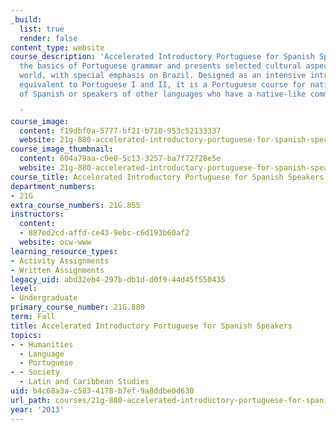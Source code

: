 ```yaml
---
_build:
  list: true
  render: false
content_type: website
course_description: 'Accelerated Introductory Portuguese for Spanish Speakers covers
  the basics of Portuguese grammar and presents selected cultural aspects of the Lusophone
  world, with special emphasis on Brazil. Designed as an intensive introductory course
  equivalent to Portuguese I and II, it is a Portuguese course for native speakers
  of Spanish or speakers of other languages who have a native-like command of Spanish.

  '
course_image:
  content: f19dbf0a-5777-bf21-b710-953c52133337
  website: 21g-880-accelerated-introductory-portuguese-for-spanish-speakers-fall-2013
course_image_thumbnail:
  content: 604a79aa-c9e0-5c13-3257-ba7f72728e5e
  website: 21g-880-accelerated-introductory-portuguese-for-spanish-speakers-fall-2013
course_title: Accelerated Introductory Portuguese for Spanish Speakers
department_numbers:
- 21G
extra_course_numbers: 21G.855
instructors:
  content:
  - 887ed2cd-affd-ce43-9ebc-c6d193b60af2
  website: ocw-www
learning_resource_types:
- Activity Assignments
- Written Assignments
legacy_uid: abd32eb4-297b-db1d-d0f9-44d45f550435
level:
- Undergraduate
primary_course_number: 21G.880
term: Fall
title: Accelerated Introductory Portuguese for Spanish Speakers
topics:
- - Humanities
  - Language
  - Portuguese
- - Society
  - Latin and Caribbean Studies
uid: b4c68a3a-c583-4178-b7ef-9a8ddbe0d630
url_path: courses/21g-880-accelerated-introductory-portuguese-for-spanish-speakers-fall-2013
year: '2013'
---
```

